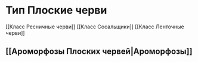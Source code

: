 # Тип Плоские черви
[[Класс Ресничные черви]]
[[Класс Сосальщики]]
[[Класс Ленточные черви]]

## [[Ароморфозы Плоских червей|Ароморфозы]]